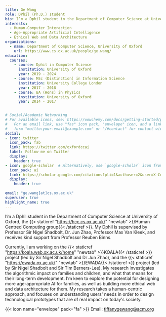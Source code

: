 ```yaml
---
title: Ge Wang
role: DPhil (Ph.D.) student
bio: I’m a Dphil student in the Department of Computer Science at University of Oxford. My research investigates the algorithmic impact on families and children, and what that means for their long-term development. I’m keen to explore the potential for designing more age-appropriate AI for families, as well as building more ethical web and data architecture for them. My research takes a human-centric approach, and focuses on understanding users' needs in order to design technological prototypes that are of real impact on today's society.
interests:
  - Human-Computer Interaction
  - Age-Appropriate Artificial Intelligence
  - Ethical Web and Data Architecture
organizations:
  - name: Department of Computer Science, University of Oxford
    url: https://www.cs.ox.ac.uk/people/ge.wang/
education:
  courses:
    - course: Dphil in Computer Science
      institution: University of Oxford
      year: 2019 - 2024
    - course: MSc (Distinction) in Information Science
      institution: University College London
      year: 2017 - 2018
    - course: BA (Hons) in Physics
      institution: University of Oxford
      year: 2014 - 2017
      

# Social/Academic Networking
# For available icons, see: https://wowchemy.com/docs/getting-started/page-builder/#icons
#   For an email link, use "fas" icon pack, "envelope" icon, and a link in the
#   form "mailto:your-email@example.com" or "/#contact" for contact widget.
social:
- icon: twitter
  icon_pack: fab
  link: https://twitter.com/oxfordccai
  label: Follow me on Twitter
  display:
    header: true
- icon: google-scholar  # Alternatively, use `google-scholar` icon from `ai` icon pack
  icon_pack: ai
  link: https://scholar.google.com/citations?pli=1&authuser=2&user=X-Cuad0AAAAJ
  display:
    header: true
  
email: "ge.wang[at]cs.ox.ac.uk"
superuser: true
highlight_name: true
---
```


I’m a Dphil student in the Department of Computer Science at University of Oxford, the {{< staticref "https://hcc.cs.ox.ac.uk/" "newtab" >}}Human Centred Computing group{{< /staticref >}}. My Dphil is supervised by Professor Sir Nigel Shadbolt, Dr. Jun Zhao, Professor Max Van Kleek, and receives kind support from Professor Reuben Binns. 

Currently, I am working on the {{< staticref "https://koala.web.ox.ac.uk/home" "newtab" >}}KOALA{{< /staticref >}} project (led by Sir Nigel Shadbolt and Dr Jun Zhao), and the {{< staticref "https://ewada.ox.ac.uk/" "newtab" >}}EWADA{{< /staticref >}} project (led by Sir Nigel Shadbolt and Sir Tim Berners-Lee). My research investigates the algorithmic impact on families and children, and what that means for their long-term development. I’m keen to explore the potential for designing more age-appropriate AI for families, as well as building more ethical web and data architecture for them. My research takes a human-centric approach, and focuses on understanding users' needs in order to design technological prototypes that are of real impact on today's society.

{{< icon name="envelope" pack="fa" >}} Email: tiffanygewang@acm.org

<!-- {{< icon name="download" pack="fas" >}} {{< staticref "uploads/CV.pdf" "newtab" >}}curriculum vitae{{< /staticref >}}. -->
